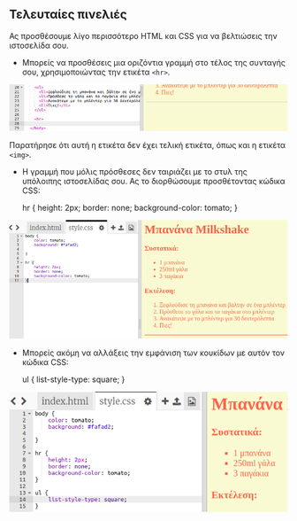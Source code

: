 ## Τελευταίες πινελιές

Ας προσθέσουμε λίγο περισσότερο HTML και CSS για να βελτιώσεις την ιστοσελίδα σου.

+ Μπορείς να προσθέσεις μια οριζόντια γραμμή στο τέλος της συνταγής σου, χρησιμοποιώντας την ετικέτα `<hr>`.

![screenshot](images/recipe-hr.png)

Παρατήρησε ότι αυτή η ετικέτα δεν έχει τελική ετικέτα, όπως και η ετικέτα `<img>`.

+ Η γραμμή που μόλις πρόσθεσες δεν ταιριάζει με το στυλ της υπόλοιπης ιστοσελίδας σου. Ας το διορθώσουμε προσθέτοντας κώδικα CSS:

    hr {
        height: 2px;
        border: none;
        background-color: tomato;
    }
    

![screenshot](images/recipe-hr-css.png)

+ Μπορείς ακόμη να αλλάξεις την εμφάνιση των κουκίδων με αυτόν τον κώδικα CSS:

    ul {
        list-style-type: square;
    }
    

![screenshot](images/recipe-ul-css.png)